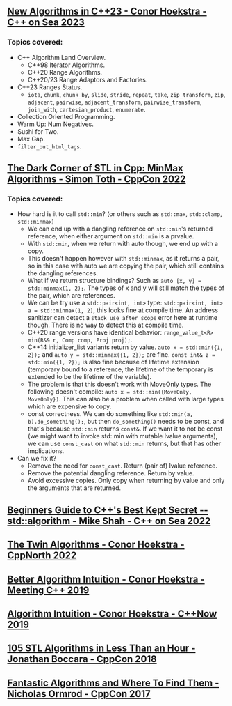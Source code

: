 ## [New Algorithms in C++23 - Conor Hoekstra - C++ on Sea 2023](https://www.youtube.com/watch?v=uYFRnsMD9ks)
### Topics covered:
* C++ Algorithm Land Overview.
  * C++98 Iterator Algorithms.
  * C++20 Range Algorithms.
  * C++20/23 Range Adaptors and Factories.
* C++23 Ranges Status.
  * `iota`, `chunk`, `chunk_by`, `slide`, `stride`, `repeat`, `take`, `zip_transform`, `zip`, `adjacent`, `pairwise`, `adjacent_transform`, `pairwise_transform`, `join_with`, `cartesian_product`, `enumerate`. 
* Collection Oriented Programming.
* Warm Up: Num Negatives.
* Sushi for Two.
* Max Gap.
* `filter_out_html_tags`.

## [The Dark Corner of STL in Cpp: MinMax Algorithms - Simon Toth - CppCon 2022](https://www.youtube.com/watch?v=jBeTvNgW25M)
### Topics covered:
* How hard is it to call `std::min`? (or others such as `std::max`, `std::clamp`, `std::minmax`)
  * We can end up with a dangling reference on `std::min`'s returned reference, when either argument on `std::min` is a prvalue.
  * With `std::min`, when we return with auto though, we end up with a copy. 
  * This doesn't happen however with `std::minmax`, as it returns a pair, so in this case with auto we are copying the pair, which still contains the dangling references.
  * What if we return structure bindings? Such as `auto [x, y] = std::minmax(1, 2);`. The types of x and y will still match the types of the pair, which are references.
  * We can be try use a `std::pair<int, int>` type: `std::pair<int, int> a = std::minmax(1, 2)`, this looks fine at compile time. An address sanitizer can detect a `stack use after scope` error here at runtime though. There is no way to detect this at compile time.
  * C++20 range versions have identical behavior: `range_value_t<R> min(R&& r, Comp comp, Proj proj);`.
  * C++14 initializer_list variants return by value. `auto x = std::min({1, 2});` and `auto y = std::minmax({1, 2});` are fine. `const int& z = std::min({1, 2});` is also fine because of lifetime extension (temporary bound to a reference, the lifetime of the temporary is extended to be the lifetime of the variable).
  * The problem is that this doesn't work with MoveOnly types. The following doesn't compile: `auto x = std::min({MoveOnly, MoveOnly})`. This can also be a problem when called with large types which are expensive to copy.
  * const correctness. We can do something like `std::min(a, b).do_something();`, but then `do_something()` needs to be const, and that's because `std::min` returns `const&`. If we want it to not be const (we might want to invoke std::min with mutable lvalue arguments), we can use `const_cast` on what `std::min` returns, but that has other implications.
* Can we fix it?
  * Remove the need for `const_cast`. Return (pair of) lvalue reference.
  * Remove the potential dangling reference. Return by value.
  * Avoid excessive copies. Only copy when returning by value and only the arguments that are returned.

## [Beginners Guide to C++'s Best Kept Secret -- std::algorithm - Mike Shah - C++ on Sea 2022](https://www.youtube.com/watch?v=muOR1d8ULQo)

## [The Twin Algorithms - Conor Hoekstra - CppNorth 2022](https://www.youtube.com/watch?v=w37XnvIf6qE)

## [Better Algorithm Intuition - Conor Hoekstra - Meeting C++ 2019](https://www.youtube.com/watch?v=TSZzvo4htTQ)

## [Algorithm Intuition - Conor Hoekstra - C++Now 2019](https://www.youtube.com/watch?v=48gV1SNm3WA)

## [105 STL Algorithms in Less Than an Hour - Jonathan Boccara - CppCon 2018](https://www.youtube.com/watch?v=2olsGf6JIkU)

## [Fantastic Algorithms and Where To Find Them - Nicholas Ormrod - CppCon 2017](https://www.youtube.com/watch?v=YA-nB2wjVcI)




